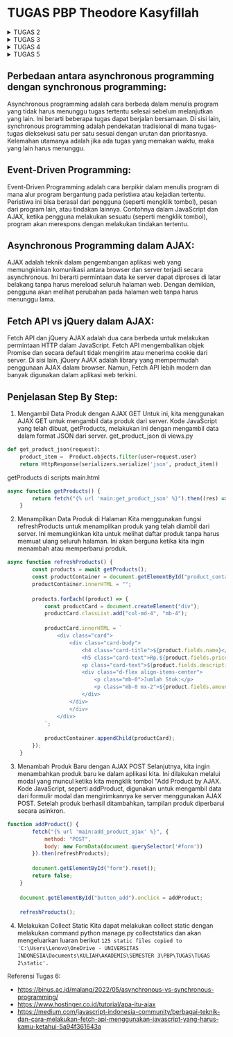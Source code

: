 # TUGAS PBP Theodore Kasyfillah

<details>
<summary>TUGAS 2</summary>

## Langkah-langkah Membuat Proyek Django dan Deployment ke Adaptablle

1. **Buat Repo di Local dan GitHub**
   * Buat repositori dengan nama proyek (contoh: `tedskinventory`) di GitHub.
   * Clone repo tersebut.

2. **Buka CMD di Repo Local**
   * Buka terminal (CMD) dan navigasikan ke direktori repo local.

3. **Inisialisasi Git**
   * Inisialisasi Git di dalam repo local dengan perintah: 
    ```shell
        git init
     ```
   * Verifikasi akun GitHub dengan perintah: 
     ```shell
     git config user.name "tedskiii"
     git config user.email "theodorekasyfillah06@gmail.com"
     ```

4. **Inisialisasi Virtual Environment**
   * Buat dan aktifkan virtual environment dengan perintah: 
     ```shell
     python -m venv env
     env\Scripts\activate
     ```

5. **Inisialisasi Django dan Install Requirements**
   * Install Django dan dependencies yang diperlukan (misalnya, Psycopg2-binary untuk PostgreSQL) dengan perintah:
     ```shell
     pip install -r requirements.txt
     ```

6. **Mulai Proyek Django**
   * Inisialisasi proyek Django dengan perintah:
     ```shell
     django-admin startproject tedskinventory
     ```

7. **Buat Aplikasi Django Main**
   * Buat aplikasi Main Django  dengan perintah: 
     ``` shell
     python manage.py startapp main
     ```

8. **Isi Aplikasi Main**
   * Buat folder `templates` di dalam aplikasi `main` dan tambahkan file HTML yang akan digunakan sebagai template aplikasi.
     ``` html
     <body>
     <h1>Selamat Datang Di Tedskinventory</h1>
     <h3>Website Inventaris Pakaian Local Pride Idaman Kamu</h3>
     {% for product in products %}
     <div class="card">
      <div class = "name">
        <h4>{{ product.name }}</h4>
      </div>
      <img src="{{ product.image_url }}" alt="{{ product.name }}" >
      <div class = "credit">
        <p>(Source: uniqlo.com)</p>
      </div>
      <h5>{{ product.price }}</h5>
      <p>{{ product.description }}</p>
      <p>Jumlah Stok: {{ product.amount }}</p>
     </div>
     {% endfor %}
     </body>
     ```

   * Konfigurasi `models.py` dengan atribut yang diperlukan (name, image, price, description, amount).
   
     ```python
     from django.db import models
     from django.contrib.auth.models import User
     class Product(models.Model):
        name = models.CharField(max_length=255)
        image = models.ImageField(upload_to='products/', null=True, blank=True)
        price = models.CharField(max_length=255)
        description = models.TextField()
        amount = models.IntegerField()
     ```

9. **Konfigurasi URLs**
   * Di dalam folder proyek, konfigurasi `urls.py` untuk melakukan routing dengan perintah: 
   
     ```python
     path('main/', include('main.urls'))
     ```

10. **Konfigurasi Views**
    * Di dalam aplikasi `main`, konfigurasi views di `views.py` dan isi dengan data yang diperlukan untuk dirender ke file `main.html`.
      ``` python
      from django.shortcuts import render
        # Create your views here.
        def show_main(request):
            products = [
                {
                    'name': 'T-Shirt Garis Lengan Pendek',
                    'image_url': 'https://image.uniqlo.com/UQ/ST3/AsianCommon/imagesgoods/437241/item/goods_69_437241.jpg?width=750', 
                    'price': 'Rp.199.000',
                    'description': 'T-Shirt dengan motif garis-garis dari bahan kualitas terbaik di Indonesia',
                    'amount': 25,
                },
                {
                    'name': 'Jaket Casual',
                    'image_url': 'https://image.uniqlo.com/UQ/ST3/AsianCommon/imagesgoods/459591/sub/goods_459591_sub14.jpg?width=750',
                    'price': 'Rp.249.000',
                    'description': 'Jaket casual dengan desain trendy dari bahan kualitas terbaik di Indonesia',
                    'amount': 10,
                },
                {
                    'name': 'Celana Jeans Slim Fit',
                    'image_url': 'https://image.uniqlo.com/UQ/ST3/AsianCommon/imagesgoods/459688/sub/goods_459688_sub14.jpg?width=750',
                    'price': 'Rp.299.000',
                    'description': 'Celana jeans dengan potongan slim fit dari bahan kualitas terbaik di Indonesia',
                    'amount': 15,
                },
            ]
        
            context = {
                'products': products
            }
        
            return render(request, "main.html", context)
      ```
     

11. **Routing Aplikasi Main**
    * Di dalam aplikasi `main`, konfigurasi file `urls.py` untuk menangani permintaan ke URL `main`.
      ``` python
        from django.urls import path
        from main.views import show_main
        
        app_name = 'main'
        
        urlpatterns = [
            path('', show_main, name='show_main'),
        ]
      ```

12. **Testing Local**
    * Jalankan proyek secara local dengan perintah: 
     ``` shell
     python manage.py runserver
     ``` 

13. **Push ke GitHub**
    * Push perubahan ke Git dengan perintah: 
      ```shell
      git add .
      git commit -m 
      git push origin master
      ```

14. **Deployment ke Adaptable**
    * Lakukan deployment ke Adaptable dengan memilih repo yang digunakan. Pastikan database dan server HTTP WSGI sudah terkonfigurasi.

15. **Selesaikan Deployment**
    * Lanjutkan langkah-langkah deployment yang diperlukan untuk menyelesaikan proses deployment ke Adaptablle.


## Bagan Penjelasan
Berikut adalah bagan penjelasan yang berisikan request client dan kaitan antara urls.py, views.py, models.py, dan berkas html.
![BAGAN_PENJELASAN](Bagan.png)

## Mengapa Menggunakan Virtual Environment?
Kita menggunakan virtual environment dalam pengembangan Django supaya workspace kita lebih terorganisir untuk masing masing proyek. Virtual Environment berperan juga supaya tidak terjadi masalah seperti tabrakan versi dan juga berguna untuk menjaga dependensi jadi lebih teratur . Sebenarnya kita bisa saja kita membuat Aplikasi tanpa virtual environment, tetapi disarankan untuk menggunakannya agar proyek-proyek kita lebih terorganisir.

## Penjelasan Mengenai MVC, MVT, dan MVVM
Berikut adalah penjelasan tentang MVC, MVT, dan MVVM:
* MVC (Model-View-Controller): MVC adalah konsep arsitektur aplikasi yang umum digunakan untuk mengimplementasikan UI, data, dan controller. konsep ini menekankan pemisahan antara logika bisnis aplikasi dan tampilan. Pemisahan ini memberikan pembagian kerja yang lebih baik dan pemeliharaan yang lebih baik.

* MVT (Model View Template): MVT adalah konsep arsitektur  aplikasi yang terdiri dari tiga komponen: Model, View, dan Template. Model menangani informasi , View menampilkan data, dan Template mendefinisikan tata letak halaman web. Meskipun mirip dengan MVC, MVT memiliki perbedaan dalam cara kerjanya.

* MVVM (Model-View-ViewModel): MVVM adalah konsep arsitektur  dalam aplikasi komputer yang memfasilitasi pemisahan pengembangan GUI dari pengembangan logika bisnis atau logika back-end (model) sehingga tampilan tidak bergantung pada platform model tertentu. ViewModel bertindak sebagai konverter nilai, yang bertanggung jawab untuk mengonversi objek data dari model sedemikian rupa sehingga dapat dengan mudah dikelola dan disajikan.

Perbedaan utama antara ketiganya adalah komponen yang digunakan dalam arsitektur tersebut. MVC memisahkan aplikasi menjadi Model, View, dan Controller, dengan komunikasi antara mereka melalui pengamatan dan pengontrolan. Di sisi lain, MVT, yang umumnya digunakan dalam kerangka kerja web Django, memiliki komponen Template tambahan yang mengatur tampilan halaman web. Sementara itu, MVVM memisahkan aplikasi menjadi Model, View, dan ViewModel, dengan ViewModel berperan sebagai perantara antara Model dan View, memungkinkan pemisahan yang lebih jelas antara tampilan dan logika aplikasi. Setiap konsep ini memiliki karakteristiknya sendiri dan digunakan sesuai kebutuhan proyek dan teknologi yang digunakan.

## Referensi Tugas 2:
* https://code.visualstudio.com/docs/python/tutorial-django
* https://stackoverflow.com/questions/62181396/django-does-the-virtual-environment-have-to-be-on-every-time-i-develop-my-djang
* https://developer.mozilla.org/en-US/docs/Glossary/MVC
* https://www.javatpoint.com/django-mvt
* https://learn.microsoft.com/en-us/dotnet/architecture/maui/mvvm
</details>

<details>
<summary>TUGAS 3</summary>

## Apa perbedaan antara form POST dan form GET dalam Django?
Dalam Django, form POST dan form GET mengacu pada dua metode HTTP yang berbeda yang digunakan dalam pengiriman data dari form.

Metode GET digunakan untuk meminta data dari server. Data yang dihasilkan dari form akan ditambahkan ke URL dalam bentuk query string. Namun, karena data tersebut ditampilkan di URL, metode GET sebaiknya tidak digunakan untuk mengirim data sensitif seperti password. Selain itu, karena keterbatasan panjang URL, metode GET mungkin tidak cocok untuk mengirim data yang besar 

Sebaliknya, metode POST digunakan untuk mengirim data ke server. Data yang dihasilkan dari form dikirim sebagai bagian dari body request, bukan sebagai bagian dari URL. Oleh karena itu, metode POST lebih aman dan dapat digunakan untuk mengirim data sensitif serta data yang besar. Dalam Django, data yang dikirim melalui metode POST biasanya diakses melalui atribut request.POST 

## Apa perbedaan utama antara XML, JSON, dan HTML dalam konteks pengiriman data?
XML, JSON, dan HTML adalah tiga format data yang berbeda yang sering digunakan dalam pengiriman data di web.
* HTML (HyperText Markup Language) adalah bahasa markup yang digunakan untuk membuat struktur dan tampilan halaman web. HTML bukan format yang ideal untuk pengiriman data antara aplikasi karena strukturnya yang kompleks dan berorientasi tampilan 
* XML (eXtensible Markup Language) adalah bahasa markup yang digunakan untuk menyimpan dan mengangkut data. XML mendukung struktur data yang kompleks dan dapat mendefinisikan skema sendiri. Namun, XML cenderung lebih rumit dibandingkan dengan JSON 
* JSON (JavaScript Object Notation) adalah format yang digunakan untuk menyimpan dan mengangkut data. JSON lebih ringan dan lebih mudah dibaca dan ditulis oleh manusia dibandingkan dengan XML. JSON juga mudah untuk di-parse dan di-generate oleh mesin. Oleh karena itu, JSON sering menjadi pilihan yang disukai untuk pertukaran data antara aplikasi web.

## Mengapa JSON sering digunakan dalam pertukaran data antara aplikasi web modern?
JSON sering digunakan dalam pertukaran data antara aplikasi web modern karena beberapa alasan:

* JSON memiliki sintaks yang lebih sederhana dan lebih ringan dibandingkan dengan format lain seperti XML. Hal ini membuatnya lebih efisien.
* JSON lebih mudah dibaca sehingga sangat membantu saat debugging
* Hampir semua bahasa pemrograman modern memiliki dukungan bawaan untuk parsing dan menghasilkan JSON.
* SON dapat di-parse dengan mudah oleh JavaScript, bahasa yang digunakan di mayoritas webapp.

## Jelaskan bagaimana cara kamu mengimplementasikan checklist di atas secara step-by-step (bukan hanya sekadar mengikuti tutorial).
Cara Saya Mengimplementasikan Checklist
## Langkah-langkah untuk Menambahkan Fitur ke Proyek Django

1. **Membuat Forms**
* Buat file `forms.py` di dalam aplikasi `main`.
* Tambahkan fields dari `forms` yang berasal dari class `Product` yang telah dideklarasikan di `models.py`.

     ``` python
     from django.forms import ModelForm
     from main.models import Produc
     class ProductForm(ModelForm):
     class Meta:
         model = Product
         fields = ["name", "price", "description", "amount"]
     ```

2. **Membuat Fungsi `create_product` di `views.py`**
* Buat fungsi baru di `views.py` dengan nama `create_product`.
     ``` python
     def create_product(request):
        form = ProductForm(request.POST or None)
        if form.is_valid() and request.method == "POST":
            form.save()
            return HttpResponseRedirect(reverse('main:show_main'))
        context = {'form': form}
        return render(request, "create_product.html", context)
     ```
    Fungsi ini akan merender tampilan dari form pada sebuah template HTML.

3. **Buat Template HTML untuk create_product**
* Buat file HTML sebagai template untuk form yang akan dirender oleh fungsi `create_product`.
     ``` html
     {% extends 'base.html' %} 
        {% block content %}
        <div class="card">
          <h1>Add New Product</h1>
          <form method="POST" enctype="multipart/form-data">
              {% csrf_token %}
              <div class="form-field">
                <label for="{{ form.name.id_for_label }}">Product Name:</label>
                {{ form.name }}
              </div>
              <div class="form-field">
                <label for="{{ form.price.id_for_label }}">Price:</label>
                {{ form.price }}
              </div>
              <div class="form-field">
                <label for="{{ form.description.id_for_label }}">Description:</label>
                {{ form.description }}
              </div>
              <div class="form-field">
                <label for="{{ form.amount.id_for_label }}">Stock Amount:</label>
                {{ form.amount }}
              </div>
              <div class="form-field">
                <input type="submit" value="Add Product" />
              </div>
          </form>
        </div>
     {% endblock %}
    ```

4. **Menambahkan Button pada `main.html`**
* Tambahkan tombol pada halaman `main.html` yang akan mengarahkan pengguna ke halaman yang berisi form untuk menambahkan produk.
     ```
     <a href="{% url 'main:create_product' %}">
          <button class="add-product-button">Add Item</button>
     </a>
     ```

5. **Menambahkan Fungsi Tampilan dalam Format XML dan JSON**
* Buat 4 fungsi baru: `show_xml`, `show_json`, `show_xml_by_id`, dan `show_json_by_id`.
     ```
     def show_xml(request):
        data = Product.objects.all()
        return HttpResponse(serializers.serialize("xml", data), content_type="application/xml")
        
     def show_json(request):
        data = Product.objects.all()
        return HttpResponse(serializers.serialize("json", data), content_type="application/json")
        
    def show_xml_by_id(request, id):
        data = Product.objects.filter(pk=id)
        return HttpResponse(serializers.serialize("xml", data), content_type="application/xml")
        
    def show_json_by_id(request, id):
        data = Product.objects.filter(pk=id)
        return HttpResponse(serializers.serialize("json", data), content_type="application/json")
     ```
    Fungsi ini akan mengambil data dari database menggunakan serializer dan mengubahnya menjadi format XML atau JSON.

8. **Routing**
* Tambahkan URL untuk masing-masing fungsi yang ingin Anda terapkan pada file `urls.py`.
     ```
     path('create-product', create_product, name='create_product'),
     path('xml/', show_xml, name='show_xml'), 
     path('json/', show_json, name='show_json'), 
     path('xml/<int:id>/', show_xml_by_id, name='show_xml_by_id'),
     path('json/<int:id>/', show_json_by_id, name='show_json_by_id'),
     ```

## Mengakses kelima URL di poin 2 menggunakan Postman, membuat screenshot dari hasil akses URL pada Postman, dan menambahkannya ke dalam README.md
### HASIL AKSES URL PADA POSTMAN
#### Postman HTML
![Hasil Screenshot POSTMAN HTML](PostmanHTML.png)

#### Postman XML
![Hasil Screenshot POSTMAN XML](PostmanXML.png)

#### Postman XML By ID
![Hasil Screenshot Postman XML By ID](PostmanXMLByID.png)

#### Postman JSON
![Hasil Screenshot Postman JSON](PostmanJSON.png)

#### Postman JSON By ID 
![Hasil Screenshot Postman JSON By ID](PostmanJSONByID.png)

## Referensi Tugas 3
* https://developer.mozilla.org/en-US/docs/Learn/Server-side/Django/Introduction
</details>

<details>
<summary>TUGAS 4</summary>

## Apa itu Django UserCreationForm, dan jelaskan apa kelebihan dan kekurangannya?
**Django UserCreationForm** adalah formulir yang disediakan oleh Django untuk membuat pengguna baru. Formulir ini memiliki tiga field: `username`, `password1`, dan `password2` (yang digunakan untuk konfirmasi password). Anda juga dapat menyesuaikan UserCreationForm untuk model pengguna khusus.
Kelebihan menggunakan UserCreationForm adalah:
- Django menyediakan formulir ini secara default, jadi Anda tidak perlu membuatnya dari awal.
- Formulir ini sudah mencakup validasi dasar, seperti memeriksa apakah password cocok.
Namun, ada juga beberapa kekurangan:
- Formulir ini mungkin tidak mencakup semua bidang yang Anda butuhkan untuk aplikasi Anda, jadi Anda mungkin perlu menyesuaikannya.
- Jika Anda memiliki model pengguna khusus dengan bidang tambahan, Anda harus membuat formulir khusus yang mewarisi dari UserCreationForm dan menambahkan bidang tambahan tersebut.

##  Apa perbedaan antara autentikasi dan otorisasi dalam konteks Django, dan mengapa keduanya penting?
Autentikasi dan otorisasi adalah dua konsep penting dalam Django dan pengembangan web pada umumnya. **Autentikasi** adalah proses verifikasi identitas pengguna. Dalam konteks Django, ini biasanya melibatkan memeriksa apakah kombinasi nama pengguna dan password yang diberikan oleh pengguna cocok dengan yang ada di database². 
Di sisi lain, **otorisasi** adalah proses penentuan apa yang dapat diakses dan dimodifikasi oleh pengguna yang telah terautentikasi. Dalam Django, ini bisa melibatkan memeriksa apakah pengguna memiliki izin tertentu atau apakah mereka adalah bagian dari grup tertentu².
Kedua konsep ini penting karena mereka membantu menjaga keamanan aplikasi web. Autentikasi memastikan bahwa hanya pengguna yang sah yang dapat mengakses aplikasi, sementara otorisasi memastikan bahwa pengguna hanya dapat mengakses sumber daya atau melakukan tindakan yang mereka izinkan.

## Apa itu cookies dalam konteks aplikasi web, dan bagaimana Django menggunakan cookies untuk mengelola data sesi pengguna?
**Cookies** adalah file teks kecil yang disimpan di browser web pengguna oleh situs web. Cookies digunakan untuk menyimpan informasi tentang sesi pengguna, seperti ID sesi atau preferensi lainnya. Dalam konteks Django, cookies dapat digunakan untuk mengelola data sesi pengguna.

## Apakah penggunaan cookies aman secara default dalam pengembangan web, atau apakah ada risiko potensial yang harus diwaspadai?
Penggunaan **Cookies**  pada dasarnya aman, tetapi ada beberapa risiko potensial yang harus diwaspadai. Cookies dapat menyimpan data dan ID pengguna, yang berarti bahwa jika seorang penyerang dapat mengakses cookies tersebut, mereka mungkin dapat mencuri identitas pengguna atau melakukan tindakan lain atas nama mereka Selain itu, karena cookies disimpan dalam bentuk teks, mereka mungkin rentan terhadap serangan seperti Cross-Site Scripting (XSS) atau Cross-Site Request Forgery (CSRF). Oleh karena itu, penting untuk selalu mengimplementasikan praktik keamanan terbaik saat bekerja dengan cookies.

##  Jelaskan bagaimana cara kamu mengimplementasikan checklist di atas secara step-by-step 
1. **Membuat Fungsi Register**
* Buat fungsi baru di `views.py` dengan nama `register`.
     ``` python
     def register(request):
        form = UserCreationForm()
        if request.method == "POST":
            form = UserCreationForm(request.POST)
            if form.is_valid():
                form.save()
                messages.success(request, 'Your account has been successfully created!')
                return redirect('main:login')
        context = {'form':form}
        return render(request, 'register.html', context)
     ```
     
* Render Fungsi tersebut pada sebuah file template html 
     ```html
     <div class="card">
        <h1>Register</h1>

     <form method="POST">
        {% csrf_token %}
         <div class="form-field">
           <label for="{{ form.username.id_for_label }}">Username:</label>
           {{ form.username }}
         </div>

         <div class="form-field">
           <label for="{{ form.password1.id_for_label }}">Password:</label>
           {{ form.password1 }}
         </div>

         <div class="form-field">
           <label for="{{ form.password2.id_for_label }}">Confirm Password:</label>
           {{ form.password2 }}
         </div>

         <div class="form-field">
           <input type="submit" name="submit" value="Register" class="btn login_btn">
         </div>
     </form>

     {% if messages %}
     <ul>
        {% for message in messages %}
        <li>{{ message }}</li>
        {% endfor %}
     </ul>
     {% endif %}

     Already have an account? <a href="{% url 'main:login' %}">Login Now</a>
     </div>
     </div>

     {% endblock content %}
     ```
     
2. **Membuat Fungsi Login**
* Buat fungsi baru di `views.py` dengan nama `login_user`.
     ``` python
     def login_user(request):
    if request.method == 'POST':
        username = request.POST.get('username')
        password = request.POST.get('password')
        user = authenticate(request, username=username, password=password)
        if user is not None:
            login(request, user)
            return redirect('main:show_main')
        else:
            messages.info(request, 'Sorry, incorrect username or password. Please try again.')
    context = {}
    return render(request, 'login.html', context)
     ```
     
* Render Fungsi tersebut pada sebuah file template html 
     ```html
     <div class="card">
        <h1>Login</h1>

      <form method="POST">
        {% csrf_token %}
        <div class="form-field">
          <label for="username">Username:</label>
          <input type="text" name="username" id="username"  class="form-control">
        </div>

        <div class="form-field">
          <label for="password">Password:</label>
          <input type="password" name="password" id="password" class="form-control">
        </div>

        <div class="form-field">
          <input type="submit" name="submit" value="Login" class="btn login_btn">
        </div>
      </form>

      {% if messages %}
      <ul>
        {% for message in messages %}
        <li>{{ message }}</li>
        {% endfor %}
      </ul>
      {% endif %}
  
     Don't have an account yet? <a href="{% url 'main:register' %}">Register Now</a>
     </div>

     {% endblock content %}
     ```

3. **Membuat Fungsi Logout**
* Buat fungsi baru di `views.py` dengan nama `logou_user`.
     ``` python
     def logout_user(request):
    logout(request)
    response = HttpResponseRedirect(reverse('main:login'))
    response.delete_cookie('last_login')
    return response
     ```
     
* Render Fungsi tersebut pada sebuah file template html 
     ```html
     <a href="{% url 'main:logout' %}">
      <button class="logout-button">Logout</button>
     </a>
     ```
     
4. **Menghubungkan product dengan user**
* Untuk menghubungkan model dengan user kita harus menambahkan model baru bernama user menggunakan foreign key

     ``` python
        user = models.ForeignKey(User, on_delete=models.CASCADE)
     ```
* Kemudian lakukan filter terhadap products pada `views.py` untuk memfilter product yang muncul pada aplikasi sesuai dengan user yang melakukan login
     ``` python
        products = Product.objects.filter(user=request.user)
     ```

5.  **Membuat dua akun pengguna dengan masing-masing tiga dummy data menggunakan model yang telah dibuat pada aplikasi sebelumnya untuk setiap akun di local.**
* Buat dua akun pengguna di page `register` yang telah dibuat.
* Buat tiga dummy data untuk masing-masing akun pengguna, Data akan tersimpan di database local.

6. **Menampilkan detail informasi pengguna yang sedang logged in seperti username dan menerapkan cookies seperti `last_login` pada halaman utama aplikasi.**
* Tambahkan sebuah fungsi untuk menambah cookie pada `login_user` ketika kondisi tidak none
     ```python
     response.set_cookie('last_login', str(datetime.datetime.now()))
     ```
* Tambahkan context baru di fungsi show main untuk melihat data `last_login` pada template `main.html`

     ```python
      'last_login': request.COOKIES['last_login'],
     ```

## Referensi Tugas 4
* https://www.javatpoint.com/django-usercreationform.
* https://docs.djangoproject.com/en/4.2/topics/auth/customizing/.
* https://diginews.id/apa-perbedaan-antara-otentikasi-dan-otorisasi/.
* https://docs.djangoproject.com/en/4.2/topics/auth/default/.
* https://www.pythontutorial.net/django-tutorial/django-cookies/.
* https://www.dewaweb.com/blog/cookies-panduan-lengkap/.
</details>

<details>
<summary>TUGAS 5</summary>

## Manfaat dari setiap element selector dan kapan waktu yang tepat untuk menggunakannya
Element selector dalam CSS digunakan untuk memilih elemen HTML berdasarkan nama tag-nya. Berikut adalah beberapa jenis selector dan manfaatnya:
* **Tag Selector**: Memilih elemen berdasarkan nama tag. Misalnya, `p { color: blue; }` akan mewarnai semua teks dalam elemen `<p>` menjadi biru.
* **Class Selector**: Memilih elemen berdasarkan nama class yang diberikan. Misalnya, `.pink { color: white; background: pink; }` akan menerapkan gaya tersebut ke semua elemen dengan class "pink".
* **ID Selector**: Digunakan untuk memilih elemen berdasarkan ID. ID bersifat unik dan hanya boleh digunakan oleh satu elemen saja.
* **Attribute Selector**: Memilih elemen berdasarkan atribut. Misalnya, `input[type=text] { color: cyan; }` akan menerapkan gaya tersebut ke semua elemen `<input>` dengan atribut type 'text'.
* **Universal Selector**: Digunakan untuk memilih semua elemen pada jangkauan (scope) tertentu.

## HTML5 Tag yang saya ketahui
HTML5 menambahkan sejumlah tag baru untuk memperkaya konten web, termasuk:
* `<article>`: Mendefinisikan konten independen seperti postingan blog atau artikel berita.
* `<aside>`: Mendefinisikan konten sampingan seperti sidebar.
* `<details>`: Mendefinisikan detail tambahan yang dapat ditampilkan atau disembunyikan oleh pengguna.
* `<figure>` dan `<figcaption>`: Digunakan untuk mengelompokkan konten media (seperti gambar, diagram) dengan caption.
* `<section>`: Mendefinisikan bagian dalam dokumen, seperti bab, tab, atau setiap bagian yang dapat diberi judul.

## Perbedaan antara margin dan padding
Margin dan padding adalah dua properti CSS yang mengatur ruang di sekitar elemen. Margin adalah ruang di luar batas elemen, sedangkan padding adalah ruang di dalam batas elemen

## Perbedaan antara framework CSS Tailwind dan Bootstrap
Bootstrap adalah framework CSS yang menyediakan komponen siap pakai, sedangkan Tailwind CSS menggunakan pendekatan "utility-first" yang memungkinkan kita membangun desain yang sangat kustom sesuai kebutuhan. Bootstrap cocok untuk proyek dengan desain tradisional yang membutuhkan kerangka kerja yang stabil dan mudah digunakan. Sementara itu, Tailwind memberikan kebebasan kreatif yang lebih besar dan memungkinkan penggunaan class yang sangat spesifik. Jadi, pilihan antara keduanya tergantung pada kebutuhan proyek, preferensi desain, dan tingkat fleksibilitas yang diinginkan.

## Cara mengimplementasikan checklist di atas secara step-by-step
Saya mengimplementasikan checklist menggunakan CSS dengan pendekatan Internal Style Sheet yaitu dengan menambahkan tag style pada masing masing file html.
Contoh Desain Page dengan internal style sheet
```css
<style>
  body, h1, h2, h3, h4, h5 {
    font-family: 'Montserrat', sans-serif;
  }

  body {
    margin: 0;
    display: flex;
    flex-direction: column;
    align-items: center;
    background-color: #242526;
    color: #f0f0f0;
  }

  header {
    background-color: #5ABCFF;
    color: #242526;
    text-align: center;
    padding: 10px;
    margin: 0;
    width: 100%;
    top: 0;
    left: 0;
  }

  header h1 {
    font-size: 36px;
    margin: 0;
  }

  header h3 {
    font-size: 24px;
    margin: 0;
  }

  .header-text {
    padding: 20px;
    margin-bottom: 20px;
  }

  .navbar {
    color: #f0f0f0;
    padding: 10px;
  }

  .navbar h2 {
    font-size: 24px;
    margin: 0;
  }

  h1 {
    font-size: 36px;
    margin-bottom: 20px;
  }

  h3 {
    font-size: 24px;
    margin-bottom: 15px;
  }

  h4 {
    font-size: 20px;
    margin-bottom: 10px;
  }

  h5 {
    font-size: 16px;
  }

  .container {
    display: flex;
    flex-wrap: wrap;
    justify-content: left;
    margin: 0 -10px;
  }

  .card {
    width: 300px;
    margin: 20px;
    border-radius: 10px;
    padding: 20px;
    text-align: justify;
    background-color: #444;
    color: #f0f0f0;
  }

  .image-container {
    width: 100%;
    height: 200px;
    overflow: hidden;
    margin-bottom: 10px;
  }

  .image-container img {
    width: 100%;
    height: 100%;
    object-fit: cover;
  }

  .name {
    font-size: 24px;
    text-align: center;
    margin-bottom: 10px;
  }

  .add-product-button,
  .logout-button {
    background-color: #0056b3;
    color: #f0f0f0;
    font-weight: bold;
    border: none;
    padding: 10px 20px;
    cursor: pointer;
    margin: 20px 10px;
    border-radius: 5px;
  }

  .add-product-button:hover,
  .logout-button:hover {
    background-color: #004090;
  }

  footer {
    background-color: #303846;
    color: #f0f0f0;
    text-align: left;
    padding: 10px 20px;
    width: 100%;
    bottom: 0;
    left: 0;
  }

  footer p {
    margin: 20px;
  }

  footer h3 {
    margin: 10px;
  }

  footer h2 {
    text-align: right;
    margin: 20px;
  }

  .amount-container {
    display: flex;
    align-items: center;
  }

  .amount-container .add-amount-button,
  .amount-container .subtract-amount-button {
    margin: 0 5px;
    background-color: #0056b3;
    color: #f0f0f0;
    font-weight: bold;
    border: none;
    padding: 10px 20px;
    cursor: pointer;
    border-radius: 100%;
    font-size: 20px;
    width: 30px;
    height: 30px;
    display: flex;
    justify-content: center;
    align-items: center;
    text-align: center;
  }

  .amount-container .amount {
    margin: 0 10px;
  }
</style>
```


## Referensi Tugas 5
* https://www.petanikode.com/css-selektor/.
* https://www.w3schools.com/TAGs/.
* https://www.malasngoding.com/belajar-css-margin-dan-padding-pada-css/.
* https://revou.co/kosakata/tailwind.
* https://askanydifference.com/id/difference-between-bootstrap-and-tailwind/.
</details>


## Perbedaan antara asynchronous programming dengan synchronous programming:
Asynchronous programming adalah cara berbeda dalam menulis program yang tidak harus menunggu tugas tertentu selesai sebelum melanjutkan yang lain. Ini berarti beberapa tugas dapat berjalan bersamaan. Di sisi lain, synchronous programming adalah pendekatan tradisional di mana tugas-tugas dieksekusi satu per satu sesuai dengan urutan dan prioritasnya. Kelemahan utamanya adalah jika ada tugas yang memakan waktu, maka yang lain harus menunggu.

## Event-Driven Programming:
Event-Driven Programming adalah cara berpikir dalam menulis program di mana alur program bergantung pada peristiwa atau kejadian tertentu. Peristiwa ini bisa berasal dari pengguna (seperti mengklik tombol), pesan dari program lain, atau tindakan lainnya. Contohnya dalam JavaScript dan AJAX, ketika pengguna melakukan sesuatu (seperti mengklik tombol), program akan merespons dengan melakukan tindakan tertentu.

## Asynchronous Programming dalam AJAX:
AJAX adalah teknik dalam pengembangan aplikasi web yang memungkinkan komunikasi antara browser dan server terjadi secara asynchronous. Ini berarti permintaan data ke server dapat diproses di latar belakang tanpa harus mereload seluruh halaman web. Dengan demikian, pengguna akan melihat perubahan pada halaman web tanpa harus menunggu lama.

## Fetch API vs jQuery dalam AJAX:
Fetch API dan jQuery AJAX adalah dua cara berbeda untuk melakukan permintaan HTTP dalam JavaScript. Fetch API mengembalikan objek Promise dan secara default tidak mengirim atau menerima cookie dari server. Di sisi lain, jQuery AJAX adalah library yang mempermudah penggunaan AJAX dalam browser. Namun, Fetch API lebih modern dan banyak digunakan dalam aplikasi web terkini.

## Penjelasan Step By Step:
1. Mengambil Data Produk dengan AJAX GET
Untuk ini, kita menggunakan AJAX GET untuk mengambil data produk dari server. Kode JavaScript yang telah dibuat, getProducts, melakukan ini dengan mengambil data dalam format JSON dari server.
get_product_json di views.py
```python
def get_product_json(request):
    product_item =  Product.objects.filter(user=request.user)
    return HttpResponse(serializers.serialize('json', product_item))
``` 
getProducts di scripts main.html
```javascript
async function getProducts() {
        return fetch("{% url 'main:get_product_json' %}").then((res) => res.json());
    }
```

2. Menampilkan Data Produk di Halaman
Kita menggunakan fungsi refreshProducts untuk menampilkan produk yang telah diambil dari server. Ini memungkinkan kita untuk melihat daftar produk tanpa harus memuat ulang seluruh halaman. Ini akan berguna ketika kita ingin menambah atau memperbarui produk.
``` javascript
async function refreshProducts() {
        const products = await getProducts();
        const productContainer = document.getElementById("product_container");
        productContainer.innerHTML = "";

        products.forEach((product) => {
            const productCard = document.createElement("div");
            productCard.classList.add("col-md-4", "mb-4");

            productCard.innerHTML = `
                <div class="card">
                    <div class="card-body">
                        <h4 class="card-title">${product.fields.name}</h4>
                        <h5 class="card-text">Rp.${product.fields.price}</h5>
                        <p class="card-text">${product.fields.description}</p>
                        <div class="d-flex align-items-center">
                            <p class="mb-0">Jumlah Stok:</p>
                            <p class="mb-0 mx-2">${product.fields.amount}</p>
                        </div>
                    </div>
                    </div>
                </div>
            `;

            productContainer.appendChild(productCard);
        });
    }
```
3. Menambah Produk Baru dengan AJAX POST
Selanjutnya, kita ingin menambahkan produk baru ke dalam aplikasi kita. Ini dilakukan melalui modal yang muncul ketika kita mengklik tombol "Add Product by AJAX. Kode JavaScript, seperti addProduct, digunakan untuk mengambil data dari formulir modal dan mengirimkannya ke server menggunakan AJAX POST. Setelah produk berhasil ditambahkan, tampilan produk diperbarui secara asinkron.

``` javascript
function addProduct() {
        fetch("{% url 'main:add_product_ajax' %}", {
            method: "POST",
            body: new FormData(document.querySelector('#form'))
        }).then(refreshProducts);

        document.getElementById("form").reset();
        return false;
    }

    document.getElementById("button_add").onclick = addProduct;

    refreshProducts();
```

4. Melakukan Collect Static
Kita dapat melakukan collect static dengan melakukan command python manage.py collectstatics dan akan mengeluarkan luaran berikut
`125 static files copied to 'C:\Users\Lenovo\OneDrive - UNIVERSITAS INDONESIA\Documents\KULIAH\AKADEMIS\SEMESTER 3\PBP\TUGAS\TUGAS 2\static'.`

Referensi Tugas 6:
* https://binus.ac.id/malang/2022/05/asynchronous-vs-synchronous-programming/
* https://www.hostinger.co.id/tutorial/apa-itu-ajax
* https://medium.com/javascript-indonesia-community/berbagai-teknik-dan-cara-melakukan-fetch-api-menggunakan-javascript-yang-harus-kamu-ketahui-5a94f361643a


